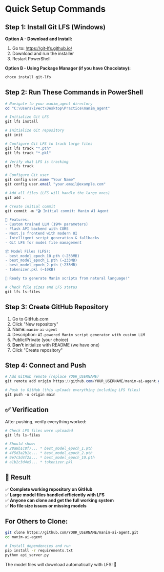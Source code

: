 # Quick Setup Commands

## Step 1: Install Git LFS (Windows)

**Option A - Download and Install:**
1. Go to: https://git-lfs.github.io/
2. Download and run the installer
3. Restart PowerShell

**Option B - Using Package Manager (if you have Chocolatey):**
```powershell
choco install git-lfs
```

## Step 2: Run These Commands in PowerShell

```powershell
# Navigate to your manim_agent directory
cd "C:\Users\ivect\Desktop\Practice\manim_agent"

# Initialize Git LFS
git lfs install

# Initialize Git repository
git init

# Configure Git LFS to track large files
git lfs track "*.pth"
git lfs track "*.pkl"

# Verify what LFS is tracking
git lfs track

# Configure Git user
git config user.name "Your Name"
git config user.email "your.email@example.com"

# Add all files (LFS will handle the large ones)
git add .

# Create initial commit
git commit -m "🎬 Initial commit: Manim AI Agent

🤖 Features:
- Custom trained LLM (19M+ parameters)  
- Flask API backend with CORS
- Next.js frontend with modern UI
- Intelligent script generation & fallbacks
- Git LFS for model file management

📦 Model Files (LFS):
- best_model_epoch_10.pth (~233MB)
- best_model_epoch_1.pth (~233MB) 
- best_model_epoch_2.pth (~233MB)
- tokenizer.pkl (~10KB)

🚀 Ready to generate Manim scripts from natural language!"

# Check file sizes and LFS status
git lfs ls-files
```

## Step 3: Create GitHub Repository

1. Go to GitHub.com
2. Click "New repository"
3. Name: `manim-ai-agent`
4. Description: `AI-powered Manim script generator with custom LLM`
5. Public/Private (your choice)
6. **Don't** initialize with README (we have one)
7. Click "Create repository"

## Step 4: Connect and Push

```powershell
# Add GitHub remote (replace YOUR_USERNAME)
git remote add origin https://github.com/YOUR_USERNAME/manim-ai-agent.git

# Push to GitHub (this uploads everything including LFS files)
git push -u origin main
```

## ✅ Verification

After pushing, verify everything worked:

```powershell
# Check LFS files were uploaded
git lfs ls-files

# Should show:
# 28a8b1c8f7... * best_model_epoch_1.pth
# 4f5d3a2b1c... * best_model_epoch_2.pth  
# 9e7c5d4f2a... * best_model_epoch_10.pth
# a1b2c3d4e5... * tokenizer.pkl
```

## 🎯 Result

✅ **Complete working repository on GitHub**  
✅ **Large model files handled efficiently with LFS**  
✅ **Anyone can clone and get the full working system**  
✅ **No file size issues or missing models**

## For Others to Clone:

```bash
git clone https://github.com/YOUR_USERNAME/manim-ai-agent.git
cd manim-ai-agent

# Install dependencies and run
pip install -r requirements.txt
python api_server.py
```

The model files will download automatically with LFS! 🎉